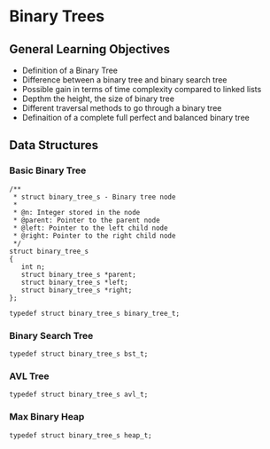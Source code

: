 # Binary Trees

## General Learning Objectives

* Definition of a Binary Tree
* Difference between a  binary tree and binary search tree
* Possible  gain in terms of time complexity compared to linked lists
* Depthm the height, the size of binary tree
* Different traversal methods to go through a binary tree
* Definaition of a complete full perfect and balanced binary tree


## Data Structures
### Basic Binary Tree

```
/**
 * struct binary_tree_s - Binary tree node
 *
 * @n: Integer stored in the node
 * @parent: Pointer to the parent node
 * @left: Pointer to the left child node
 * @right: Pointer to the right child node
 */
struct binary_tree_s
{
   int n;
   struct binary_tree_s *parent;
   struct binary_tree_s *left;
   struct binary_tree_s *right;
};

typedef struct binary_tree_s binary_tree_t;

```
### Binary Search Tree
```typedef struct binary_tree_s bst_t;```

### AVL Tree
```typedef struct binary_tree_s avl_t;```

### Max Binary Heap
```typedef struct binary_tree_s heap_t;```